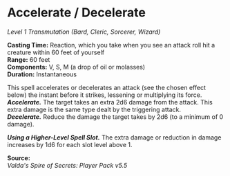 # Accelerate / Decelerate
*Level 1 Transmutation (Bard, Cleric, Sorcerer, Wizard)*

**Casting Time:** Reaction, which you take when you see an attack roll hit a creature within 60 feet of yourself  
**Range:** 60 feet  
**Components:** V, S, M (a drop of oil or molasses)  
**Duration:** Instantaneous

This spell accelerates or decelerates an attack (see the chosen effect below) the instant before it strikes, lessening or multiplying its force.  
***Accelerate.*** The target takes an extra 2d6 damage from the attack. This extra damage is the same type dealt by the triggering attack.  
***Decelerate.*** Reduce the damage the target takes by 2d6 (to a minimum of 0 damage).

***Using a Higher-Level Spell Slot.*** The extra damage or reduction in damage increases by 1d6 for each slot level above 1.


**Source:**  
*Valda's Spire of Secrets: Player Pack v5.5*